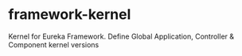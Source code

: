 # framework-kernel

Kernel for Eureka Framework.
Define Global Application, Controller &amp; Component kernel versions
